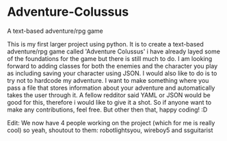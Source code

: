 # Adventure-Colussus
A text-based adventure/rpg game


This is my first larger project using python. It is to create a text-based adventure/rpg game called 'Adventure Colussus' i have already layed some of the foundations for the game
but there is still much to do. I am looking forward to adding classes for both the enemies and the character you play as including saving your character using JSON. I would also like to do is to try not to hardcode my adventure. I want to make something where you pass a file that stores information about your adventure and automatically takes the user through it. A fellow redditor said YAML or JSON would be good for this, therefore i would like to give it a shot. So if anyone want to make any contributions, feel free. But other then that, happy coding! :D

Edit: We now have 4 people working on the project (which for me is really cool) so yeah, shoutout to them: robotlightsyou, wireboy5 and ssguitarist
